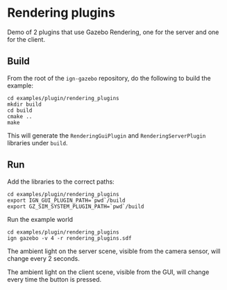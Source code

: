 # Rendering plugins

Demo of 2 plugins that use Gazebo Rendering, one for the server and one for the client.

## Build

From the root of the `ign-gazebo` repository, do the following to build the example:

~~~
cd examples/plugin/rendering_plugins
mkdir build
cd build
cmake ..
make
~~~

This will generate the `RenderingGuiPlugin` and `RenderingServerPlugin` libraries under `build`.

## Run

Add the libraries to the correct paths:

~~~
cd examples/plugin/rendering_plugins
export IGN_GUI_PLUGIN_PATH=`pwd`/build
export GZ_SIM_SYSTEM_PLUGIN_PATH=`pwd`/build
~~~

Run the example world

~~~
cd examples/plugin/rendering_plugins
ign gazebo -v 4 -r rendering_plugins.sdf
~~~

The ambient light on the server scene, visible from the camera sensor, will change every 2 seconds.

The ambient light on the client scene, visible from the GUI, will change every time the button is pressed.
